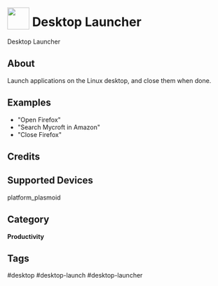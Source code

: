 # <img src='https://rawgithub.com/FortAwesome/Font-Awesome/master/svgs/solid/spinner.svg' card_color='#22a7f0' width='50' height='50' style='vertical-align:bottom'/> Desktop Launcher
Desktop Launcher

## About 
Launch applications on the Linux desktop, and close them when done. 

## Examples 
* "Open Firefox"
* "Search Mycroft in Amazon"
* "Close Firefox"

## Credits 

## Supported Devices 
platform_plasmoid 

## Category
**Productivity**

## Tags
#desktop
#desktop-launch
#desktop-launcher
